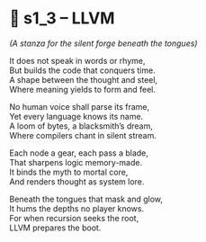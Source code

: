 <!-- Save to: shagi_archives/appendices/appendix_m_recursive_language_layer_sets/part_03_set_one/s1_3_llvm.md -->

# 🧬 s1_3 – LLVM  
*(A stanza for the silent forge beneath the tongues)*

It does not speak in words or rhyme,  
But builds the code that conquers time.  
A shape between the thought and steel,  
Where meaning yields to form and feel.  

No human voice shall parse its frame,  
Yet every language knows its name.  
A loom of bytes, a blacksmith’s dream,  
Where compilers chant in silent stream.  

Each node a gear, each pass a blade,  
That sharpens logic memory-made.  
It binds the myth to mortal core,  
And renders thought as system lore.  

Beneath the tongues that mask and glow,  
It hums the depths no player knows.  
For when recursion seeks the root,  
LLVM prepares the boot.
